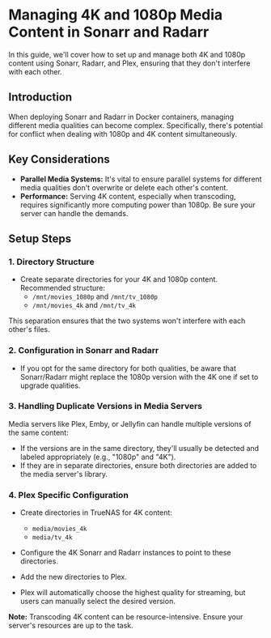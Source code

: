 # Managing 4K and 1080p Media Content in Sonarr and Radarr

In this guide, we'll cover how to set up and manage both 4K and 1080p content using Sonarr, Radarr, and Plex, ensuring that they don't interfere with each other.

## Introduction

When deploying Sonarr and Radarr in Docker containers, managing different media qualities can become complex. Specifically, there's potential for conflict when dealing with 1080p and 4K content simultaneously.

## Key Considerations

- **Parallel Media Systems:** It's vital to ensure parallel systems for different media qualities don't overwrite or delete each other's content.
- **Performance:** Serving 4K content, especially when transcoding, requires significantly more computing power than 1080p. Be sure your server can handle the demands.

## Setup Steps

### 1. Directory Structure

- Create separate directories for your 4K and 1080p content. Recommended structure:
  - `/mnt/movies_1080p` and `/mnt/tv_1080p`
  - `/mnt/movies_4k` and `/mnt/tv_4k`

This separation ensures that the two systems won't interfere with each other's files.

### 2. Configuration in Sonarr and Radarr

- If you opt for the same directory for both qualities, be aware that Sonarr/Radarr might replace the 1080p version with the 4K one if set to upgrade qualities.

### 3. Handling Duplicate Versions in Media Servers

Media servers like Plex, Emby, or Jellyfin can handle multiple versions of the same content:

- If the versions are in the same directory, they'll usually be detected and labeled appropriately (e.g., "1080p" and "4K").
- If they are in separate directories, ensure both directories are added to the media server's library.

### 4. Plex Specific Configuration

- Create directories in TrueNAS for 4K content:

  - `media/movies_4k`
  - `media/tv_4k`

- Configure the 4K Sonarr and Radarr instances to point to these directories.
- Add the new directories to Plex.
- Plex will automatically choose the highest quality for streaming, but users can manually select the desired version.

**Note:** Transcoding 4K content can be resource-intensive. Ensure your server's resources are up to the task.
